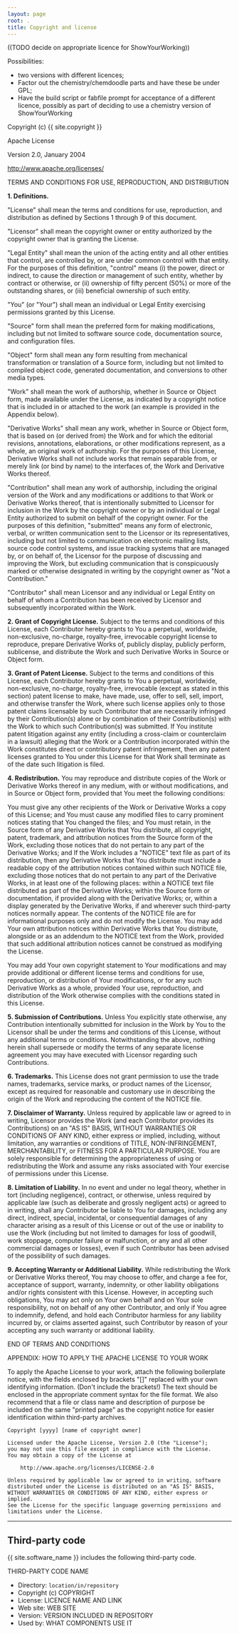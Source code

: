```yaml
---
layout: page
root: .
title: Copyright and license
---
```


((TODO decide on appropriate licence for ShowYourWorking))

Possibilities:

* two versions with different licences;
* Factor out the chemistry/chemdoodle parts and have these be under GPL;
* Have the build script or fabfile prompt for acceptance of a different licence, possibly as part of deciding to use a chemistry version of ShowYourWorking

Copyright (c) {{ site.copyright }}

Apache License

Version 2.0, January 2004

http://www.apache.org/licenses/

TERMS AND CONDITIONS FOR USE, REPRODUCTION, AND DISTRIBUTION

**1. Definitions.**

"License" shall mean the terms and conditions for use, reproduction,
and distribution as defined by Sections 1 through 9 of this document.

"Licensor" shall mean the copyright owner or entity authorized by the
copyright owner that is granting the License.

"Legal Entity" shall mean the union of the acting entity and all other
entities that control, are controlled by, or are under common control
with that entity. For the purposes of this definition, "control" means
(i) the power, direct or indirect, to cause the direction or
management of such entity, whether by contract or otherwise, or (ii)
ownership of fifty percent (50%) or more of the outstanding shares, or
(iii) beneficial ownership of such entity.

"You" (or "Your") shall mean an individual or Legal Entity exercising
permissions granted by this License.

"Source" form shall mean the preferred form for making modifications,
including but not limited to software source code, documentation
source, and configuration files.

"Object" form shall mean any form resulting from mechanical
transformation or translation of a Source form, including but not
limited to compiled object code, generated documentation, and
conversions to other media types.

"Work" shall mean the work of authorship, whether in Source or Object
form, made available under the License, as indicated by a copyright
notice that is included in or attached to the work (an example is
provided in the Appendix below).

"Derivative Works" shall mean any work, whether in Source or Object
form, that is based on (or derived from) the Work and for which the
editorial revisions, annotations, elaborations, or other modifications
represent, as a whole, an original work of authorship. For the
purposes of this License, Derivative Works shall not include works
that remain separable from, or merely link (or bind by name) to the
interfaces of, the Work and Derivative Works thereof.

"Contribution" shall mean any work of authorship, including the
original version of the Work and any modifications or additions to
that Work or Derivative Works thereof, that is intentionally submitted
to Licensor for inclusion in the Work by the copyright owner or by an
individual or Legal Entity authorized to submit on behalf of the
copyright owner. For the purposes of this definition, "submitted"
means any form of electronic, verbal, or written communication sent to
the Licensor or its representatives, including but not limited to
communication on electronic mailing lists, source code control
systems, and issue tracking systems that are managed by, or on behalf
of, the Licensor for the purpose of discussing and improving the Work,
but excluding communication that is conspicuously marked or otherwise
designated in writing by the copyright owner as "Not a Contribution."

"Contributor" shall mean Licensor and any individual or Legal Entity
on behalf of whom a Contribution has been received by Licensor and
subsequently incorporated within the Work.

**2. Grant of Copyright License.** Subject to the terms and conditions
of this License, each Contributor hereby grants to You a perpetual,
worldwide, non-exclusive, no-charge, royalty-free, irrevocable
copyright license to reproduce, prepare Derivative Works of,
publicly display, publicly perform, sublicense, and distribute the
Work and such Derivative Works in Source or Object form.

**3. Grant of Patent License.** Subject to the terms and conditions of
this License, each Contributor hereby grants to You a perpetual,
worldwide, non-exclusive, no-charge, royalty-free, irrevocable
(except as stated in this section) patent license to make, have
made, use, offer to sell, sell, import, and otherwise transfer the
Work, where such license applies only to those patent claims
licensable by such Contributor that are necessarily infringed by
their Contribution(s) alone or by combination of their
Contribution(s) with the Work to which such Contribution(s) was
submitted. If You institute patent litigation against any entity
(including a cross-claim or counterclaim in a lawsuit) alleging that
the Work or a Contribution incorporated within the Work constitutes
direct or contributory patent infringement, then any patent licenses
granted to You under this License for that Work shall terminate as
of the date such litigation is filed. 

**4. Redistribution.** You may reproduce and distribute copies of the
Work or Derivative Works thereof in any medium, with or without
modifications, and in Source or Object form, provided that You meet
the following conditions:

You must give any other recipients of the Work or Derivative Works a
copy of this License; and
You must cause any modified files to carry prominent notices stating
that You changed the files; and
You must retain, in the Source form of any Derivative Works that You
distribute, all copyright, patent, trademark, and attribution notices
from the Source form of the Work, excluding those notices that do not
pertain to any part of the Derivative Works; and
If the Work includes a "NOTICE" text file as part of its distribution,
then any Derivative Works that You distribute must include a readable
copy of the attribution notices contained within such NOTICE file,
excluding those notices that do not pertain to any part of the
Derivative Works, in at least one of the following places: within a
NOTICE text file distributed as part of the Derivative Works; within
the Source form or documentation, if provided along with the
Derivative Works; or, within a display generated by the Derivative
Works, if and wherever such third-party notices normally appear. The
contents of the NOTICE file are for informational purposes only and do
not modify the License. You may add Your own attribution notices
within Derivative Works that You distribute, alongside or as an
addendum to the NOTICE text from the Work, provided that such
additional attribution notices cannot be construed as modifying the
License. 

You may add Your own copyright statement to Your modifications and may
provide additional or different license terms and conditions for use,
reproduction, or distribution of Your modifications, or for any such
Derivative Works as a whole, provided Your use, reproduction, and
distribution of the Work otherwise complies with the conditions stated
in this License.

**5. Submission of Contributions.** Unless You explicitly state
otherwise, any Contribution intentionally submitted for inclusion in
the Work by You to the Licensor shall be under the terms and
conditions of this License, without any additional terms or
conditions. Notwithstanding the above, nothing herein shall
supersede or modify the terms of any separate license agreement you
may have executed with Licensor regarding such Contributions.

**6. Trademarks.** This License does not grant permission to use the
trade names, trademarks, service marks, or product names of the
Licensor, except as required for reasonable and customary use in
describing the origin of the Work and reproducing the content of the
NOTICE file.

**7. Disclaimer of Warranty.** Unless required by applicable law or
agreed to in writing, Licensor provides the Work (and each
Contributor provides its Contributions) on an "AS IS" BASIS, WITHOUT
WARRANTIES OR CONDITIONS OF ANY KIND, either express or implied,
including, without limitation, any warranties or conditions of
TITLE, NON-INFRINGEMENT, MERCHANTABILITY, or FITNESS FOR A
PARTICULAR PURPOSE. You are solely responsible for determining the
appropriateness of using or redistributing the Work and assume any
risks associated with Your exercise of permissions under this
License.

**8. Limitation of Liability.** In no event and under no legal theory,
whether in tort (including negligence), contract, or otherwise,
unless required by applicable law (such as deliberate and grossly
negligent acts) or agreed to in writing, shall any Contributor be
liable to You for damages, including any direct, indirect, special,
incidental, or consequential damages of any character arising as a
result of this License or out of the use or inability to use the
Work (including but not limited to damages for loss of goodwill,
work stoppage, computer failure or malfunction, or any and all other
commercial damages or losses), even if such Contributor has been
advised of the possibility of such damages.

**9. Accepting Warranty or Additional Liability.** While
redistributing the Work or Derivative Works thereof, You may choose
to offer, and charge a fee for, acceptance of support, warranty,
indemnity, or other liability obligations and/or rights consistent
with this License. However, in accepting such obligations, You may
act only on Your own behalf and on Your sole responsibility, not on
behalf of any other Contributor, and only if You agree to indemnify,
defend, and hold each Contributor harmless for any liability
incurred by, or claims asserted against, such Contributor by reason
of your accepting any such warranty or additional liability.

END OF TERMS AND CONDITIONS

APPENDIX: HOW TO APPLY THE APACHE LICENSE TO YOUR WORK

To apply the Apache License to your work, attach the following
boilerplate notice, with the fields enclosed by brackets "[]" replaced
with your own identifying information. (Don't include the brackets!)
The text should be enclosed in the appropriate comment syntax for the
file format. We also recommend that a file or class name and
description of purpose be included on the same "printed page" as the
copyright notice for easier identification within third-party
archives.

~~~
Copyright [yyyy] [name of copyright owner]

Licensed under the Apache License, Version 2.0 (the "License");
you may not use this file except in compliance with the License.
You may obtain a copy of the License at

    http://www.apache.org/licenses/LICENSE-2.0

Unless required by applicable law or agreed to in writing, software
distributed under the License is distributed on an "AS IS" BASIS,
WITHOUT WARRANTIES OR CONDITIONS OF ANY KIND, either express or implied.
See the License for the specific language governing permissions and
limitations under the License.
~~~

---

## Third-party code

{{ site.software_name }} includes the following third-party code.

THIRD-PARTY CODE NAME

* Directory: `location/in/repository`
* Copyright (c) COPYRIGHT
* License: LICENCE NAME AND LINK
* Web site: WEB SITE
* Version: VERSION INCLUDED IN REPOSITORY
* Used by: WHAT COMPONENTS USE IT
